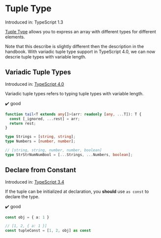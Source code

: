 # Tuple Type

Introduced in: TypeScript 1.3

[Tuple Type](https://www.typescriptlang.org/docs/handbook/basic-types.html#tuple) allows you to express an array with different types for different elements.

Note that this describe is slightly different then the description in the handbook.
With variadic tuple type support in TypeScript 4.0,
we can now descrie tuple types with variable length.

## Variadic Tuple Types

Introduced in: [TypeScript 4.0](https://devblogs.microsoft.com/typescript/announcing-typescript-4-0/#variadic-tuple-types)

Variadic tuple types refers to typing tuple types with variable length.

✔️ good

```ts file=../../examples/tuple/standard/variadic.ts
function tail<T extends any[]>(arr: readonly [any, ...T]): T {
  const [_ignored, ...rest] = arr;
  return rest;
}

type Strings = [string, string];
type Numbers = [number, number];

// [string, string, number, number, boolean]
type StrStrNumNumBool = [...Strings, ...Numbers, boolean];
```

## Declare from Constant

Introduced in: [TypeScript 3.4](https://www.typescriptlang.org/docs/handbook/release-notes/typescript-3-4.html#const-assertions)

If the tuple can be initialized at declaration,
you **should** use `as const` to declare the type.

✔️ good

```ts file=../../examples/tuple/standard/as-const.ts
const obj = { a: 1 }

// [1, 2, { a: 1 }]
const tupleConst = [1, 2, obj] as const
```
